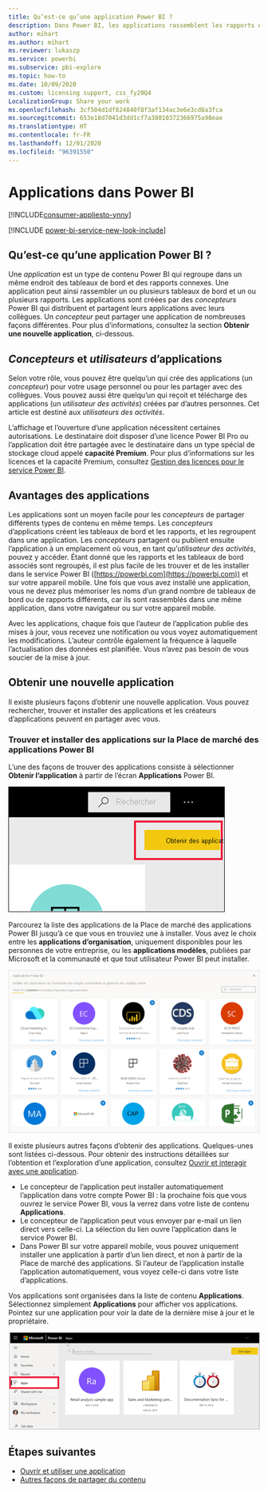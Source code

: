 ```yaml
---
title: Qu’est-ce qu’une application Power BI ?
description: Dans Power BI, les applications rassemblent les rapports et tableaux de bord associés dans un même emplacement.
author: mihart
ms.author: mihart
ms.reviewer: lukaszp
ms.service: powerbi
ms.subservice: pbi-explore
ms.topic: how-to
ms.date: 10/09/2020
ms.custom: licensing support, css_fy20Q4
LocalizationGroup: Share your work
ms.openlocfilehash: 3cf504d1df824840f8f3af134ac3e6e3cd8a3fca
ms.sourcegitcommit: 653e18d7041d3dd1cf7a38010372366975a98eae
ms.translationtype: HT
ms.contentlocale: fr-FR
ms.lasthandoff: 12/01/2020
ms.locfileid: "96391550"
---
```

# <a name="apps-in-power-bi"></a>Applications dans Power BI

[!INCLUDE[consumer-appliesto-ynny](../includes/consumer-appliesto-ynny.md)]

[!INCLUDE [power-bi-service-new-look-include](../includes/power-bi-service-new-look-include.md)]

## <a name="what-is-a-power-bi-app"></a>Qu’est-ce qu’une application Power BI ?
Une *application* est un type de contenu Power BI qui regroupe dans un même endroit des tableaux de bord et des rapports connexes. Une application peut ainsi rassembler un ou plusieurs tableaux de bord et un ou plusieurs rapports. Les applications sont créées par des *concepteurs* Power BI qui distribuent et partagent leurs applications avec leurs collègues. Un *concepteur* peut partager une application de nombreuses façons différentes. Pour plus d’informations, consultez la section **Obtenir une nouvelle application**, ci-dessous. 


## <a name="app-designers-and-app-users"></a>*Concepteurs* et *utilisateurs* d’applications
Selon votre rôle, vous pouvez être quelqu’un qui crée des applications (un *concepteur*) pour votre usage personnel ou pour les partager avec des collègues. Vous pouvez aussi être quelqu’un qui reçoit et télécharge des applications (un *utilisateur des activités*) créées par d’autres personnes. Cet article est destiné aux *utilisateurs des activités*.

L’affichage et l’ouverture d’une application nécessitent certaines autorisations. Le destinataire doit disposer d’une licence Power BI Pro ou l’application doit être partagée avec le destinataire dans un type spécial de stockage cloud appelé **capacité Premium**. Pour plus d’informations sur les licences et la capacité Premium, consultez [Gestion des licences pour le service Power BI](end-user-license.md).

## <a name="advantages-of-apps"></a>Avantages des applications
Les applications sont un moyen facile pour les *concepteurs* de partager différents types de contenu en même temps. Les *concepteurs* d’applications créent les tableaux de bord et les rapports, et les regroupent dans une application. Les *concepteurs* partagent ou publient ensuite l’application à un emplacement où vous, en tant qu’*utilisateur des activités*, pouvez y accéder. Étant donné que les rapports et les tableaux de bord associés sont regroupés, il est plus facile de les trouver et de les installer dans le service Power BI ([https://powerbi.com](https://powerbi.com)) et sur votre appareil mobile. Une fois que vous avez installé une application, vous ne devez plus mémoriser les noms d’un grand nombre de tableaux de bord ou de rapports différents, car ils sont rassemblés dans une même application, dans votre navigateur ou sur votre appareil mobile.

Avec les applications, chaque fois que l’auteur de l’application publie des mises à jour, vous recevez une notification ou vous voyez automatiquement les modifications. L’auteur contrôle également la fréquence à laquelle l’actualisation des données est planifiée. Vous n’avez pas besoin de vous soucier de la mise à jour. 

<!-- add conceptual art -->
## <a name="get-a-new-app"></a>Obtenir une nouvelle application
Il existe plusieurs façons d’obtenir une nouvelle application. Vous pouvez rechercher, trouver et installer des applications et les créateurs d’applications peuvent en partager avec vous. 

### <a name="find-and-install-apps-from-the-power-bi-apps-marketplace"></a>Trouver et installer des applications sur la Place de marché des applications Power BI
L’une des façons de trouver des applications consiste à sélectionner **Obtenir l’application** à partir de l’écran **Applications** Power BI. 

![Capture de l’écran Applications montrant l’icône Obtenir l’application](./media/end-user-apps/power-bi-get-apps-button.png)

Parcourez la liste des applications de la Place de marché des applications Power BI jusqu’à ce que vous en trouviez une à installer. Vous avez le choix entre les **applications d’organisation**, uniquement disponibles pour les personnes de votre entreprise, ou les **applications modèles**, publiées par Microsoft et la communauté et que tout utilisateur Power BI peut installer. 

![Place de marché des applications Power BI](./media/end-user-apps/power-bi-app-marketplace.png)

Il existe plusieurs autres façons d’obtenir des applications. Quelques-unes sont listées ci-dessous. Pour obtenir des instructions détaillées sur l’obtention et l’exploration d’une application, consultez [Ouvrir et interagir avec une application](end-user-app-view.md).

* Le concepteur de l’application peut installer automatiquement l’application dans votre compte Power BI : la prochaine fois que vous ouvrez le service Power BI, vous la verrez dans votre liste de contenu **Applications**. 
* Le concepteur de l’application peut vous envoyer par e-mail un lien direct vers celle-ci. La sélection du lien ouvre l’application dans le service Power BI.
* Dans Power BI sur votre appareil mobile, vous pouvez uniquement installer une application à partir d’un lien direct, et non à partir de la Place de marché des applications. Si l’auteur de l’application installe l’application automatiquement, vous voyez celle-ci dans votre liste d’applications. 


Vos applications sont organisées dans la liste de contenu **Applications**. Sélectionnez simplement **Applications** pour afficher vos applications. Pointez sur une application pour voir la date de la dernière mise à jour et le propriétaire. 

![Applications dans Power BI](./media/end-user-apps/power-bi-apps.png)


## <a name="next-steps"></a>Étapes suivantes
* [Ouvrir et utiliser une application](end-user-app-view.md)
* [Autres façons de partager du contenu](end-user-shared-with-me.md)

